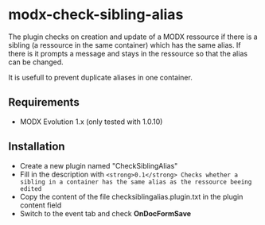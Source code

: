 # modx-check-sibling-alias

The plugin checks on creation and update of a MODX ressource if there is a sibling (a ressource in the same container) which has the same alias. If there is it prompts a message and stays in the ressource so that the alias can be changed.

It is usefull to prevent duplicate aliases in one container.

## Requirements

- MODX Evolution 1.x (only tested with 1.0.10)

## Installation

- Create a new plugin named "CheckSiblingAlias"
- Fill in the description with `<strong>0.1</strong> Checks whether a sibling in a container has the same alias as the ressource beeing edited`
- Copy the content of the file checksiblingalias.plugin.txt in the plugin content field
- Switch to the event tab and check **OnDocFormSave**
